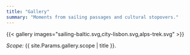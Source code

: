 ```yaml
---
title: "Gallery"
summary: "Moments from sailing passages and cultural stopovers."
---
```


{{< gallery images="sailing-baltic.svg,city-lisbon.svg,alps-trek.svg" >}}

*Scope:* {{ site.Params.gallery.scope | title }}.
